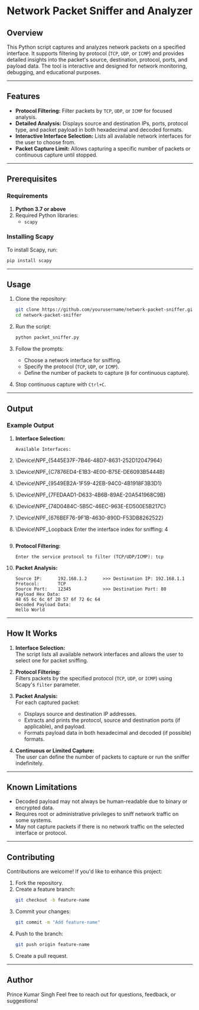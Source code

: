 # Network Packet Sniffer and Analyzer

## Overview

This Python script captures and analyzes network packets on a specified interface. It supports filtering by protocol (`TCP`, `UDP`, or `ICMP`) and provides detailed insights into the packet's source, destination, protocol, ports, and payload data. The tool is interactive and designed for network monitoring, debugging, and educational purposes.

---

## Features

- **Protocol Filtering:** Filter packets by `TCP`, `UDP`, or `ICMP` for focused analysis.
- **Detailed Analysis:** Displays source and destination IPs, ports, protocol type, and packet payload in both hexadecimal and decoded formats.
- **Interactive Interface Selection:** Lists all available network interfaces for the user to choose from.
- **Packet Capture Limit:** Allows capturing a specific number of packets or continuous capture until stopped.

---

## Prerequisites

### Requirements

1. **Python 3.7 or above**
2. Required Python libraries:
   - `scapy`

### Installing Scapy
To install Scapy, run:
```bash
pip install scapy
```

---

## Usage

1. Clone the repository:
   ```bash
   git clone https://github.com/yourusername/network-packet-sniffer.git
   cd network-packet-sniffer
   ```

2. Run the script:
   ```bash
   python packet_sniffer.py
   ```

3. Follow the prompts:
   - Choose a network interface for sniffing.
   - Specify the protocol (`TCP`, `UDP`, or `ICMP`).
   - Define the number of packets to capture (`0` for continuous capture).

4. Stop continuous capture with `Ctrl+C`.

---

## Output

### Example Output
1. **Interface Selection:**
   ```text
   Available Interfaces:
1. \Device\NPF_{5445E37F-7B46-48D7-8631-252D12047964}
2. \Device\NPF_{C7876ED4-E1B3-4E00-B75E-DE6093B5444B}
3. \Device\NPF_{9549EB2A-1F59-42EB-94C0-4B1918F3B3D1}
4. \Device\NPF_{7FEDAAD1-D633-4B6B-89AE-20A541968C9B}
5. \Device\NPF_{74D0484C-5B5C-46EC-963E-ED500E5B217C}
6. \Device\NPF_{676BEF76-9F1B-4630-890D-F53DB8262522}
7. \Device\NPF_Loopback
Enter the interface index for sniffing: 4
   ```

2. **Protocol Filtering:**
   ```text
   Enter the service protocol to filter (TCP/UDP/ICMP): tcp
   ```

3. **Packet Analysis:**
   ```text
   Source IP:      192.168.1.2      >>> Destination IP: 192.168.1.1     
   Protocol:       TCP             
   Source Port:    12345            >>> Destination Port: 80             
   Payload Hex Data:
   48 65 6c 6c 6f 20 57 6f 72 6c 64
   Decoded Payload Data:
   Hello World
   ```

---

## How It Works

1. **Interface Selection:**  
   The script lists all available network interfaces and allows the user to select one for packet sniffing.

2. **Protocol Filtering:**  
   Filters packets by the specified protocol (`TCP`, `UDP`, or `ICMP`) using Scapy's `filter` parameter.

3. **Packet Analysis:**  
   For each captured packet:
   - Displays source and destination IP addresses.
   - Extracts and prints the protocol, source and destination ports (if applicable), and payload.
   - Formats payload data in both hexadecimal and decoded (if possible) formats.

4. **Continuous or Limited Capture:**  
   The user can define the number of packets to capture or run the sniffer indefinitely.

---

## Known Limitations

- Decoded payload may not always be human-readable due to binary or encrypted data.
- Requires root or administrative privileges to sniff network traffic on some systems.
- May not capture packets if there is no network traffic on the selected interface or protocol.

---

## Contributing

Contributions are welcome! If you'd like to enhance this project:

1. Fork the repository.
2. Create a feature branch:
   ```bash
   git checkout -b feature-name
   ```
3. Commit your changes:
   ```bash
   git commit -m "Add feature-name"
   ```
4. Push to the branch:
   ```bash
   git push origin feature-name
   ```
5. Create a pull request.

---


## Author
Prince Kumar Singh 
Feel free to reach out for questions, feedback, or suggestions!
